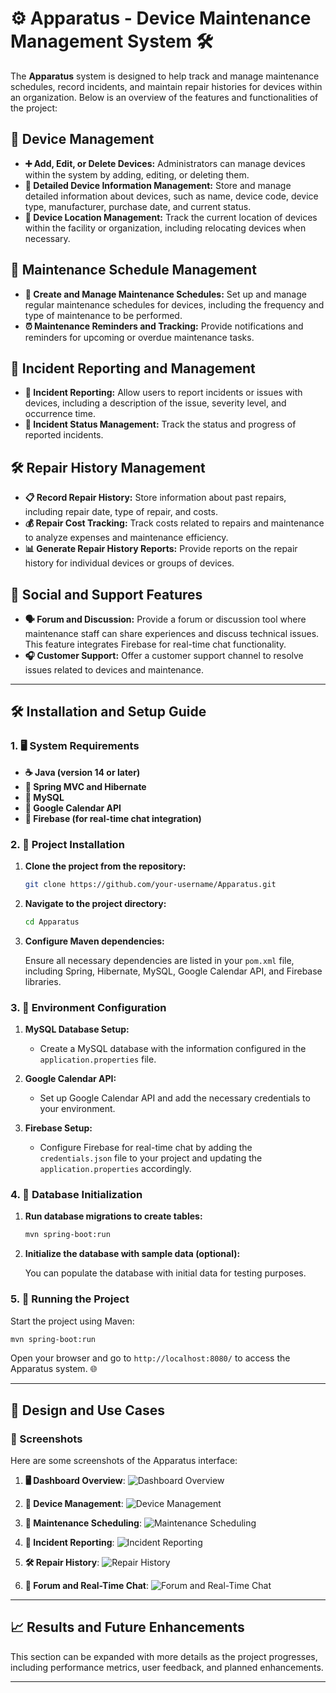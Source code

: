 # ⚙️ Apparatus - Device Maintenance Management System 🛠️

The **Apparatus** system is designed to help track and manage maintenance schedules, record incidents, and maintain repair histories for devices within an organization. Below is an overview of the features and functionalities of the project:

## 🧰 Device Management

- **➕ Add, Edit, or Delete Devices:** Administrators can manage devices within the system by adding, editing, or deleting them.
- **📝 Detailed Device Information Management:** Store and manage detailed information about devices, such as name, device code, device type, manufacturer, purchase date, and current status.
- **📍 Device Location Management:** Track the current location of devices within the facility or organization, including relocating devices when necessary.

## 📅 Maintenance Schedule Management

- **📆 Create and Manage Maintenance Schedules:** Set up and manage regular maintenance schedules for devices, including the frequency and type of maintenance to be performed.
- **⏰ Maintenance Reminders and Tracking:** Provide notifications and reminders for upcoming or overdue maintenance tasks.

## 🚨 Incident Reporting and Management

- **🛑 Incident Reporting:** Allow users to report incidents or issues with devices, including a description of the issue, severity level, and occurrence time.
- **🔄 Incident Status Management:** Track the status and progress of reported incidents.

## 🛠️ Repair History Management

- **📋 Record Repair History:** Store information about past repairs, including repair date, type of repair, and costs.
- **💰 Repair Cost Tracking:** Track costs related to repairs and maintenance to analyze expenses and maintenance efficiency.
- **📊 Generate Repair History Reports:** Provide reports on the repair history for individual devices or groups of devices.

## 💬 Social and Support Features

- **🗣️ Forum and Discussion:** Provide a forum or discussion tool where maintenance staff can share experiences and discuss technical issues. This feature integrates Firebase for real-time chat functionality.
- **🎧 Customer Support:** Offer a customer support channel to resolve issues related to devices and maintenance.

---

## 🛠️ Installation and Setup Guide

### 1. 🖥️ System Requirements

- **☕ Java (version 14 or later)**
- **🍃 Spring MVC and Hibernate**
- **🐬 MySQL**
- **🔑 Google Calendar API**
- **🔗 Firebase (for real-time chat integration)**

### 2. 🚀 Project Installation

1. **Clone the project from the repository:**

   ```bash
   git clone https://github.com/your-username/Apparatus.git
   ```

2. **Navigate to the project directory:**

   ```bash
   cd Apparatus
   ```

3. **Configure Maven dependencies:**

   Ensure all necessary dependencies are listed in your `pom.xml` file, including Spring, Hibernate, MySQL, Google Calendar API, and Firebase libraries.

### 3. 🔧 Environment Configuration

1. **MySQL Database Setup:**
   - Create a MySQL database with the information configured in the `application.properties` file.

2. **Google Calendar API:**
   - Set up Google Calendar API and add the necessary credentials to your environment.

3. **Firebase Setup:**
   - Configure Firebase for real-time chat by adding the `credentials.json` file to your project and updating the `application.properties` accordingly.

### 4. 📂 Database Initialization

1. **Run database migrations to create tables:**

   ```bash
   mvn spring-boot:run
   ```

2. **Initialize the database with sample data (optional):**

   You can populate the database with initial data for testing purposes.

### 5. 🎉 Running the Project

Start the project using Maven:

```bash
mvn spring-boot:run
```

Open your browser and go to `http://localhost:8080/` to access the Apparatus system. 🌐

---

## 🎨 Design and Use Cases

### 📸 Screenshots

Here are some screenshots of the Apparatus interface:

1. **🖥️ Dashboard Overview**:
   ![Dashboard Overview](path_to_image/dashboard.png)

2. **🧰 Device Management**:
   ![Device Management](path_to_image/device_management.png)

3. **📅 Maintenance Scheduling**:
   ![Maintenance Scheduling](path_to_image/maintenance_scheduling.png)

4. **🚨 Incident Reporting**:
   ![Incident Reporting](path_to_image/incident_reporting.png)

5. **🛠️ Repair History**:
   ![Repair History](path_to_image/repair_history.png)

6. **💬 Forum and Real-Time Chat**:
   ![Forum and Real-Time Chat](path_to_image/forum_chat.png)

---

## 📈 Results and Future Enhancements

This section can be expanded with more details as the project progresses, including performance metrics, user feedback, and planned enhancements.

---
